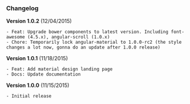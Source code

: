 ### Changelog

**Version 1.0.2** (12/04/2015)

    - Feat: Upgrade bower components to latest version. Including font-awesome (4.5.x), angular-scroll (1.0.x)
    - Chore: Temporarily lock angular-material to 1.0.0-rc2 (the style changes a lot now, gonna do an update after 1.0.0 release)

**Version 1.0.1** (11/18/2015)

    - Feat: Add material design landing page
    - Docs: Update documentation

**Version 1.0.0** (11/15/2015)

    - Initial release
